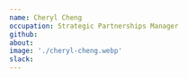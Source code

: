 ```yaml
---
name: Cheryl Cheng
occupation: Strategic Partnerships Manager
github:
about:
image: './cheryl-cheng.webp'
slack:
---
```

